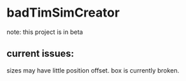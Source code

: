 # badTimSimCreator

note: this project is in beta


## current issues:
sizes may have little position offset. 
box is currently broken.
